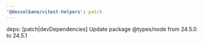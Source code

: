 ```yaml
---
'@desselbane/vitest-helpers': patch
---
```


deps: [patch|devDependencies] Update package @types/node from 24.5.0 to 24.5.1
